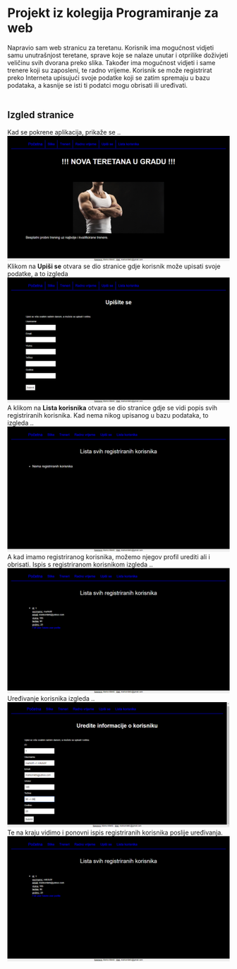 # Projekt iz kolegija Programiranje za web

Napravio sam web stranicu za teretanu. Korisnik ima mogućnost vidjeti samu 
unutrašnjost teretane, sprave koje se nalaze unutar i otprilike doživjeti
veličinu svih dvorana preko slika. Također ima mogućnost vidjeti i same 
trenere koji su zaposleni, te radno vrijeme.
Korisnik se može registrirat preko Interneta upisujući svoje podatke koji
se zatim spremaju u bazu podataka, a kasnije se isti ti podatci mogu 
obrisati ili uređivati.
<br />
<br />

## Izgled stranice
Kad se pokrene aplikacija, prikaže se ..
 ![](static/img/pocetna.png)
 <br />
Klikom na <b>Upiši se</b> otvara se dio stranice gdje korisnik može upisati svoje podatke, 
 a to izgleda
  ![](static/img/upis.png)
<br />
A klikom na <b>Lista korisnika</b> otvara se dio stranice gdje se vidi popis svih registriranih
korisnika. Kad nema nikog upisanog u bazu podataka, to izgleda ..
  ![](static/img/lista1.png)
<br />
A kad imamo registriranog korisnika, možemo njegov profil urediti ali i obrisati. 
Ispis s registriranom korisnikom izgleda ..
  ![](static/img/lista2.png)
<br />
Uređivanje korisnika izgleda ..
  ![](static/img/edit.png)
<br />
Te na kraju vidimo i ponovni ispis registriranih korisnika poslije uređivanja.
  ![](static/img/listaAfterEdit.png)
